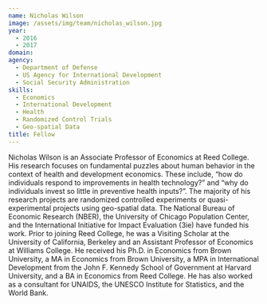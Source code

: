 ```yaml
---
name: Nicholas Wilson
image: /assets/img/team/nicholas_wilson.jpg
year: 
  - 2016
  - 2017
domain:
agency:
  - Department of Defense
  - US Agency for International Development
  - Social Security Administration
skills:
  - Economics
  - International Development
  - Health
  - Randomized Control Trials
  - Geo-spatial Data
title: Fellow
---
```


Nicholas Wilson is an Associate Professor of Economics at Reed College. His research focuses on fundamental puzzles about human behavior in the context of health and development economics. These include, “how do individuals respond to improvements in health technology?” and “why do individuals invest so little in preventive health inputs?”. The majority of his research projects are randomized controlled experiments or quasi-experimental projects using geo-spatial data. The National Bureau of Economic Research (NBER), the University of Chicago Population Center, and the International Initiative for Impact Evaluation (3ie) have funded his work. Prior to joining Reed College, he was a Visiting Scholar at the University of California, Berkeley and an Assistant Professor of Economics at Williams College. He received his Ph.D. in Economics from Brown University, a MA in Economics from Brown University, a MPA in International Development from the John F. Kennedy School of Government at Harvard University, and a BA in Economics from Reed College. He has also worked as a consultant for UNAIDS, the UNESCO Institute for Statistics, and the World Bank.
